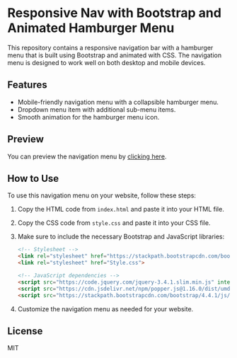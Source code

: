 # Responsive Nav with Bootstrap and Animated Hamburger Menu

This repository contains a responsive navigation bar with a hamburger menu that is built using Bootstrap and animated with CSS. The navigation menu is designed to work well on both desktop and mobile devices.

## Features

- Mobile-friendly navigation menu with a collapsible hamburger menu.
- Dropdown menu item with additional sub-menu items.
- Smooth animation for the hamburger menu icon.

## Preview

You can preview the navigation menu by [clicking here](https://your-website-url.com).

## How to Use

To use this navigation menu on your website, follow these steps:

1. Copy the HTML code from `index.html` and paste it into your HTML file.
2. Copy the CSS code from `style.css` and paste it into your CSS file.
3. Make sure to include the necessary Bootstrap and JavaScript libraries:

   ```html
   <!-- Stylesheet -->
   <link rel="stylesheet" href="https://stackpath.bootstrapcdn.com/bootstrap/4.4.1/css/bootstrap.min.css" integrity="sha384-Vkoo8x4CGsO3+Hhxv8T/Q5PaXtkKtu6ug5TOeNV6gBiFeWPGFN9MuhOf23Q9Ifjh" crossorigin="anonymous">
   <link rel="stylesheet" href="Style.css">

   <!-- JavaScript dependencies -->
   <script src="https://code.jquery.com/jquery-3.4.1.slim.min.js" integrity="sha384-J6qa4849blE2+poT4WnyKhv5vZF5SrPo0iEjwBvKU7imGFAV0wwj1yYfoRSJoZ+n" crossorigin="anonymous"></script>
   <script src="https://cdn.jsdelivr.net/npm/popper.js@1.16.0/dist/umd/popper.min.js" integrity="sha384-Q6E9RHvbIyZFJoft+2mJbHaEWldlvI9IOYy5n3zV9zzTtmI3UksdQRVvoxMfooAo" crossorigin="anonymous"></script>
   <script src="https://stackpath.bootstrapcdn.com/bootstrap/4.4.1/js/bootstrap.min.js" integrity="sha384-wfSDF2E50Y2D1uUdj0O3uMBJnjuUD4Ih7YwaYd1iqfktj0Uod8GCExl3Og8ifwB6" crossorigin="anonymous"></script>
   ```

4. Customize the navigation menu as needed for your website.

## License

MIT
